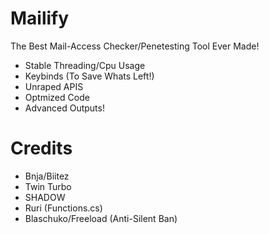 # Mailify
The Best Mail-Access Checker/Penetesting Tool Ever Made!

- Stable Threading/Cpu Usage
- Keybinds (To Save Whats Left!)
- Unraped APIS
- Optmized Code
- Advanced Outputs!

# Credits
- Bnja/Biitez
- Twin Turbo
- SHADOW
- Ruri (Functions.cs)
- Blaschuko/Freeload (Anti-Silent Ban)
